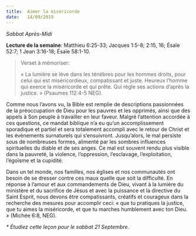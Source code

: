 ```yaml
---
title:  Aimer la miséricorde
date:   14/09/2019
---
```


_Sabbat Après-Midi_

**Lecture de la semaine**: Matthieu 6:25-33; Jacques 1:5-8; 2:15, 16; Ésaïe 52:7; 1 Jean 3:16-18; Ésaïe 58:1-10.

><p>Verset à mémoriser:</p>
> « La lumière se lève dans les ténèbres pour les hommes droits, pour celui qui est miséricordieux, compatissant et juste. Heureux l’homme qui exerce la miséricorde et qui prête. Qui règle ses actions d’après la justice. » (Psaumes 112:4-5 NEG).

Comme nous l’avons vu, la Bible est remplie de descriptions passionnées de la préoccupation de Dieu pour les pauvres et les opprimés, ainsi que des appels à Son peuple à travailler en leur faveur. Malgré l’attention accordée à ces questions, ce mandat biblique n’a eu qu’un accomplissement sporadique et partiel et sera totalement accompli avec le retour de Christ et les évènements surnaturels qui s’ensuivront. Jusqu’alors, le mal persiste sous de nombreuses formes, alimenté par les sombres influences spirituelles du diable et de ses anges. Ce mal est souvent rendu plus visible dans la pauvreté, la violence, l’oppression, l’esclavage, l’exploitation, l’égoïsme et la cupidité.

Dans un tel monde, nos familles, nos églises et nos communautés ont besoin de se dresser contre ces maux quelle que soit la difficulté. En réponse à l’amour et aux commandements de Dieu, vivant à la lumière du ministère et du sacrifice de Jésus et avec la puissance et la directive du Saint Esprit, nous devons être compatissants, créatifs et courageux dans la recherche des mesures pour accomplir ceci: « que tu pratiques la justice, que tu aimes la miséricorde, et que tu marches humblement avec ton Dieu. » (Michée 6:8, NEG).

_* Étudiez cette leçon pour le sabbat 21 Septembre._